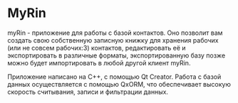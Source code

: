 # MyRin
myRin - приложение для работы с базой контактов. Оно позволит вам создать свою собственную записную книжку для хранения рабочих (или не совсем рабочих:3) контактов, редактировать её и экспортировать в различные форматы, экспортированную базу позже можно будет импортировать в любой другой клиент myRin.

Приложение написано на C++, с помощью Qt Creator. Работа с базой данных осуществляется с помощью QxORM, что обеспечивает высокую скорость считывания, записи и фильтрации данных.
